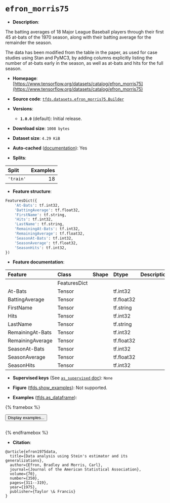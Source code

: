 <div itemscope itemtype="http://schema.org/Dataset">
  <div itemscope itemprop="includedInDataCatalog" itemtype="http://schema.org/DataCatalog">
    <meta itemprop="name" content="TensorFlow Datasets" />
  </div>
  <meta itemprop="name" content="efron_morris75" />
  <meta itemprop="description" content="The batting averages of 18 Major League Baseball players through their first 45&#10;at-bats of the 1970 season, along with their batting average for the remainder&#10;the season.&#10;&#10;The data has been modified from the table in the paper, as used for case studies&#10;using Stan and PyMC3, by adding columns explicitly listing the number of at-bats&#10;early in the season, as well as at-bats and hits for the full season.&#10;&#10;To use this dataset:&#10;&#10;```python&#10;import tensorflow_datasets as tfds&#10;&#10;ds = tfds.load(&#x27;efron_morris75&#x27;, split=&#x27;train&#x27;)&#10;for ex in ds.take(4):&#10;  print(ex)&#10;```&#10;&#10;See [the guide](https://www.tensorflow.org/datasets/overview) for more&#10;informations on [tensorflow_datasets](https://www.tensorflow.org/datasets).&#10;&#10;" />
  <meta itemprop="url" content="https://www.tensorflow.org/datasets/catalog/efron_morris75" />
  <meta itemprop="sameAs" content="https://www.tensorflow.org/datasets/catalog/efron_morris75" />
  <meta itemprop="citation" content="@article{efron1975data,&#10;  title={Data analysis using Stein&#x27;s estimator and its generalizations},&#10;  author={Efron, Bradley and Morris, Carl},&#10;  journal={Journal of the American Statistical Association},&#10;  volume={70},&#10;  number={350},&#10;  pages={311--319},&#10;  year={1975},&#10;  publisher={Taylor \&amp; Francis}&#10;}" />
</div>

# `efron_morris75`


*   **Description**:

The batting averages of 18 Major League Baseball players through their first 45
at-bats of the 1970 season, along with their batting average for the remainder
the season.

The data has been modified from the table in the paper, as used for case studies
using Stan and PyMC3, by adding columns explicitly listing the number of at-bats
early in the season, as well as at-bats and hits for the full season.

*   **Homepage**:
    [https://www.tensorflow.org/datasets/catalog/efron_morris75](https://www.tensorflow.org/datasets/catalog/efron_morris75)

*   **Source code**:
    [`tfds.datasets.efron_morris75.Builder`](https://github.com/tensorflow/datasets/tree/master/tensorflow_datasets/datasets/efron_morris75/efron_morris75_dataset_builder.py)

*   **Versions**:

    *   **`1.0.0`** (default): Initial release.

*   **Download size**: `1008 bytes`

*   **Dataset size**: `4.29 KiB`

*   **Auto-cached**
    ([documentation](https://www.tensorflow.org/datasets/performances#auto-caching)):
    Yes

*   **Splits**:

Split     | Examples
:-------- | -------:
`'train'` | 18

*   **Feature structure**:

```python
FeaturesDict({
    'At-Bats': tf.int32,
    'BattingAverage': tf.float32,
    'FirstName': tf.string,
    'Hits': tf.int32,
    'LastName': tf.string,
    'RemainingAt-Bats': tf.int32,
    'RemainingAverage': tf.float32,
    'SeasonAt-Bats': tf.int32,
    'SeasonAverage': tf.float32,
    'SeasonHits': tf.int32,
})
```

*   **Feature documentation**:

Feature          | Class        | Shape | Dtype      | Description
:--------------- | :----------- | :---- | :--------- | :----------
                 | FeaturesDict |       |            |
At-Bats          | Tensor       |       | tf.int32   |
BattingAverage   | Tensor       |       | tf.float32 |
FirstName        | Tensor       |       | tf.string  |
Hits             | Tensor       |       | tf.int32   |
LastName         | Tensor       |       | tf.string  |
RemainingAt-Bats | Tensor       |       | tf.int32   |
RemainingAverage | Tensor       |       | tf.float32 |
SeasonAt-Bats    | Tensor       |       | tf.int32   |
SeasonAverage    | Tensor       |       | tf.float32 |
SeasonHits       | Tensor       |       | tf.int32   |

*   **Supervised keys** (See
    [`as_supervised` doc](https://www.tensorflow.org/datasets/api_docs/python/tfds/load#args)):
    `None`

*   **Figure**
    ([tfds.show_examples](https://www.tensorflow.org/datasets/api_docs/python/tfds/visualization/show_examples)):
    Not supported.

*   **Examples**
    ([tfds.as_dataframe](https://www.tensorflow.org/datasets/api_docs/python/tfds/as_dataframe)):

<!-- mdformat off(HTML should not be auto-formatted) -->

{% framebox %}

<button id="displaydataframe">Display examples...</button>
<div id="dataframecontent" style="overflow-x:auto"></div>
<script>
const url = "https://storage.googleapis.com/tfds-data/visualization/dataframe/efron_morris75-1.0.0.html";
const dataButton = document.getElementById('displaydataframe');
dataButton.addEventListener('click', async () => {
  // Disable the button after clicking (dataframe loaded only once).
  dataButton.disabled = true;

  const contentPane = document.getElementById('dataframecontent');
  try {
    const response = await fetch(url);
    // Error response codes don't throw an error, so force an error to show
    // the error message.
    if (!response.ok) throw Error(response.statusText);

    const data = await response.text();
    contentPane.innerHTML = data;
  } catch (e) {
    contentPane.innerHTML =
        'Error loading examples. If the error persist, please open '
        + 'a new issue.';
  }
});
</script>

{% endframebox %}

<!-- mdformat on -->

*   **Citation**:

```
@article{efron1975data,
  title={Data analysis using Stein's estimator and its generalizations},
  author={Efron, Bradley and Morris, Carl},
  journal={Journal of the American Statistical Association},
  volume={70},
  number={350},
  pages={311--319},
  year={1975},
  publisher={Taylor \& Francis}
}
```


